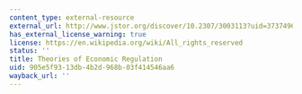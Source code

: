 ```yaml
---
content_type: external-resource
external_url: http://www.jstor.org/discover/10.2307/3003113?uid=3737496&uid=2129&uid=2&uid=70&uid=4&sid=56168102563
has_external_license_warning: true
license: https://en.wikipedia.org/wiki/All_rights_reserved
status: ''
title: Theories of Economic Regulation
uid: 905e5f93-13db-4b2d-968b-03f414546aa6
wayback_url: ''
---
```

